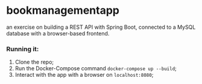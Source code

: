 # bookmanagementapp

an exercise on building a REST API with Spring Boot, connected to a MySQL database with a browser-based frontend.

### Running it:
1. Clone the repo;
2. Run the Docker-Compose command `docker-compose up --build`;
3. Interact with the app with a browser on `localhost:8080`;
